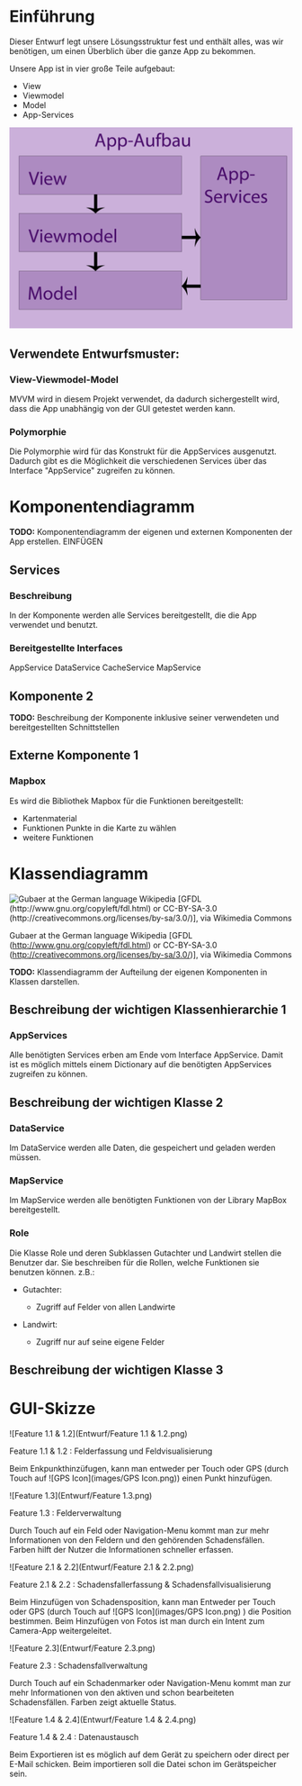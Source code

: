 # Einführung

Dieser Entwurf legt unsere Lösungsstruktur fest und enthält alles, was wir benötigen, um einen Überblich über die ganze App zu bekommen.

Unsere App ist in vier große Teile aufgebaut:
- View
- Viewmodel
- Model
- App-Services

![Gubaer at the German language Wikipedia [GFDL (http://www.gnu.org/copyleft/fdl.html) or CC-BY-SA-3.0 (http://creativecommons.org/licenses/by-sa/3.0/)], via Wikimedia Commons](images/General-AppStructure.png)

## Verwendete Entwurfsmuster:
### View-Viewmodel-Model ###
MVVM wird in diesem Projekt verwendet, da dadurch sichergestellt wird, dass die App unabhängig von der GUI getestet werden kann.

### Polymorphie
Die Polymorphie wird für das Konstrukt für die AppServices ausgenutzt. Dadurch gibt es die Möglichkeit die verschiedenen Services über das Interface "AppService" zugreifen zu können.

# Komponentendiagramm

**TODO:** Komponentendiagramm der eigenen und externen Komponenten der App erstellen. EINFÜGEN

## Services

### Beschreibung
In der Komponente werden alle Services bereitgestellt, die die App verwendet und benutzt.

### Bereitgestellte Interfaces
AppService
DataService
CacheService
MapService


## Komponente 2

**TODO:** Beschreibung der Komponente inklusive seiner verwendeten und bereitgestellten Schnittstellen

## Externe Komponente 1

### Mapbox
Es wird die Bibliothek Mapbox für die Funktionen bereitgestellt:
- Kartenmaterial
- Funktionen Punkte in die Karte zu wählen
- weitere Funktionen

# Klassendiagramm

![Gubaer at the German language Wikipedia [GFDL (http://www.gnu.org/copyleft/fdl.html) or CC-BY-SA-3.0 (http://creativecommons.org/licenses/by-sa/3.0/)], via Wikimedia Commons](images/Klassendiagramm.png)

Gubaer at the German language Wikipedia [GFDL (http://www.gnu.org/copyleft/fdl.html) or CC-BY-SA-3.0 (http://creativecommons.org/licenses/by-sa/3.0/)], via Wikimedia Commons

**TODO:** Klassendiagramm der Aufteilung der eigenen Komponenten in Klassen darstellen.

## Beschreibung der wichtigen Klassenhierarchie 1

### AppServices
Alle benötigten Services erben am Ende vom Interface AppService. Damit ist es möglich mittels einem Dictionary auf die benötigten AppServices zugreifen zu können.

## Beschreibung der wichtigen Klasse 2
### DataService
Im DataService werden alle Daten, die gespeichert und geladen werden müssen.

### MapService
Im MapService werden alle benötigten Funktionen von der Library MapBox bereitgestellt.

### Role
Die Klasse Role und deren Subklassen Gutachter und Landwirt stellen die Benutzer dar. Sie beschreiben für die Rollen, welche Funktionen sie benutzen können.
z.B.:
- Gutachter:
    - Zugriff auf Felder von allen Landwirte

- Landwirt:
    - Zugriff nur auf seine eigene Felder

## Beschreibung der wichtigen Klasse 3


# GUI-Skizze

![Feature 1.1 & 1.2](Entwurf/Feature 1.1 & 1.2.png)

Feature 1.1 & 1.2 : Felderfassung und Feldvisualisierung

Beim Enkpunkthinzüfugen, kann man entweder per Touch oder GPS (durch Touch auf ![GPS Icon](images/GPS Icon.png)) einen Punkt hinzufügen.

![Feature 1.3](Entwurf/Feature 1.3.png)

Feature 1.3 : Felderverwaltung

Durch Touch auf ein Feld oder Navigation-Menu kommt man zur mehr Informationen von den Feldern und den gehörenden Schadensfällen.  Farben hilft der Nutzer die Informationen schneller erfassen.

![Feature 2.1 & 2.2](Entwurf/Feature 2.1 & 2.2.png)

Feature 2.1 & 2.2 : Schadensfallerfassung & Schadensfallvisualisierung

Beim Hinzufügen von Schadensposition, kann man Entweder per Touch oder GPS (durch Touch auf ![GPS Icon](images/GPS Icon.png) ) die Position bestimmen.  Beim Hinzufügen von Fotos ist man durch ein Intent zum Camera-App weitergeleitet.

![Feature 2.3](Entwurf/Feature 2.3.png)

Feature 2.3 : Schadensfallverwaltung

Durch Touch auf ein Schadenmarker oder Navigation-Menu kommt man zur mehr Informationen von den aktiven und schon bearbeiteten Schadensfällen.  Farben zeigt aktuelle Status.

![Feature 1.4 & 2.4](Entwurf/Feature 1.4 & 2.4.png)

Feature 1.4 & 2.4 : Datenaustausch

Beim Exportieren ist es möglich auf dem Gerät zu speichern oder direct per E-Mail schicken.  Beim importieren soll die Datei schon im Gerätspeicher sein.
